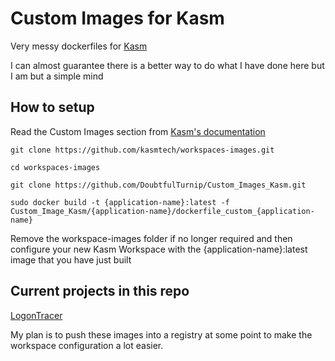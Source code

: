 # Custom Images for Kasm

Very messy dockerfiles for [Kasm](https://www.kasmweb.com/)

I can almost guarantee there is a better way to do what I have done here but I am but a simple mind

## How to setup

Read the Custom Images section from [Kasm's documentation](https://www.kasmweb.com/docs/latest/how_to/building_images.html)


``
git clone https://github.com/kasmtech/workspaces-images.git
``

``
cd workspaces-images
``

``
git clone https://github.com/DoubtfulTurnip/Custom_Images_Kasm.git
``

``
sudo docker build -t {application-name}:latest -f Custom_Image_Kasm/{application-name}/dockerfile_custom_{application-name}
``

Remove the workspace-images folder if no longer required and then configure your new Kasm Workspace with the {application-name}:latest image that you have just built

## Current projects in this repo

[LogonTracer](https://github.com/JPCERTCC/LogonTracer)


My plan is to push these images into a registry at some point to make the workspace configuration a lot easier.
